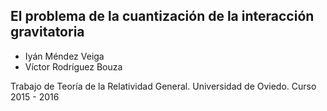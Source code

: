 ## El problema de la cuantización de la interacción gravitatoria
 - Iyán Méndez Veiga
 - Víctor Rodríguez Bouza

Trabajo de Teoría de la Relatividad General.
Universidad de Oviedo. Curso 2015 - 2016
